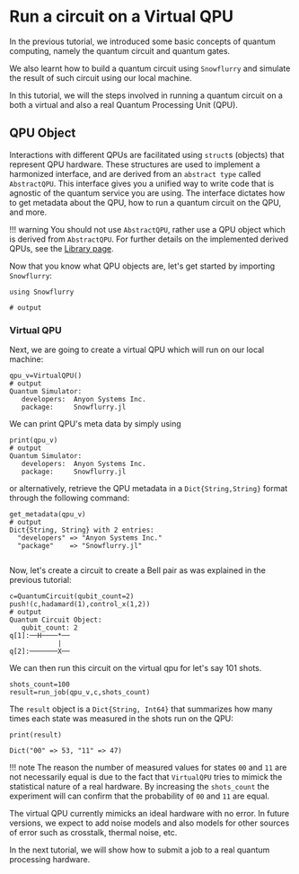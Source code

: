 # Run a circuit on a Virtual QPU

In the previous tutorial, we introduced some basic concepts of quantum computing, namely the quantum circuit and quantum gates. 

We also learnt how to build a quantum circuit using `Snowflurry` and simulate the result of such circuit using our local machine. 

In this tutorial, we will the steps involved in running a quantum circuit on a both a virtual and also a real Quantum Processing Unit (QPU). 


## QPU Object
Interactions with different QPUs are facilitated using `struct`s (objects) that represent QPU hardware.  These structures are used to implement a harmonized interface, and are derived from an `abstract type` called `AbstractQPU`. This interface gives you a unified way to write code that is agnostic of the quantum service you are using. The interface dictates how to get metadata about the QPU, how to run a quantum circuit on the QPU, and more. 

!!! warning 
    You should not use `AbstractQPU`, rather use a QPU object which is derived from `AbstractQPU`. For further details on the implemented derived QPUs, see the [Library page](../library.md#Quantum-Processing-Unit). 

Now that you know what QPU objects are, let's get started by importing `Snowflurry`:
```jldoctest get_qpu_metadata_tutorial; output = false
using Snowflurry

# output

```
### Virtual QPU
Next, we are going to create a virtual QPU which will run on our local machine:

```jldoctest get_qpu_metadata_tutorial; output = false
qpu_v=VirtualQPU()
# output
Quantum Simulator:
   developers:  Anyon Systems Inc.
   package:     Snowflurry.jl

```
We can print QPU's meta data by simply using
```jldoctest get_qpu_metadata_tutorial; output = true
print(qpu_v)
# output
Quantum Simulator:
   developers:  Anyon Systems Inc.
   package:     Snowflurry.jl

```
or alternatively, retrieve the QPU metadata in a `Dict{String,String}` format through the following command:

```jldoctest get_qpu_metadata_tutorial; output = true
get_metadata(qpu_v)
# output
Dict{String, String} with 2 entries:
  "developers" => "Anyon Systems Inc."
  "package"    => "Snowflurry.jl"


```

Now, let's create a circuit to create a Bell pair as was explained in the previous tutorial:

```jldoctest get_qpu_metadata_tutorial; output = false
c=QuantumCircuit(qubit_count=2)
push!(c,hadamard(1),control_x(1,2))
# output
Quantum Circuit Object:
   qubit_count: 2 
q[1]:──H────*──
            |  
q[2]:───────X──
```               
We can then run this circuit on the virtual qpu for let's say 101 shots. 

```
shots_count=100
result=run_job(qpu_v,c,shots_count)
```
The `result` object is a `Dict{String, Int64}` that summarizes how many times each state was measured in the shots run on the QPU:

```
print(result)

Dict("00" => 53, "11" => 47)
```

!!! note
	The reason the number of measured values for states `00` and `11` are not necessarily equal is due to the fact that `VirtualQPU` tries to mimick the statistical nature of a real hardware. By increasing the `shots_count` the experiment will can confirm that the probability of `00` and `11` are equal. 



The virtual QPU currently mimicks an ideal hardware with no error. In future versions, we expect to add noise models and also models for other sources of error such as crosstalk, thermal noise, etc. 

In the next tutorial, we will show how to submit a job to a real quantum processing hardware. 